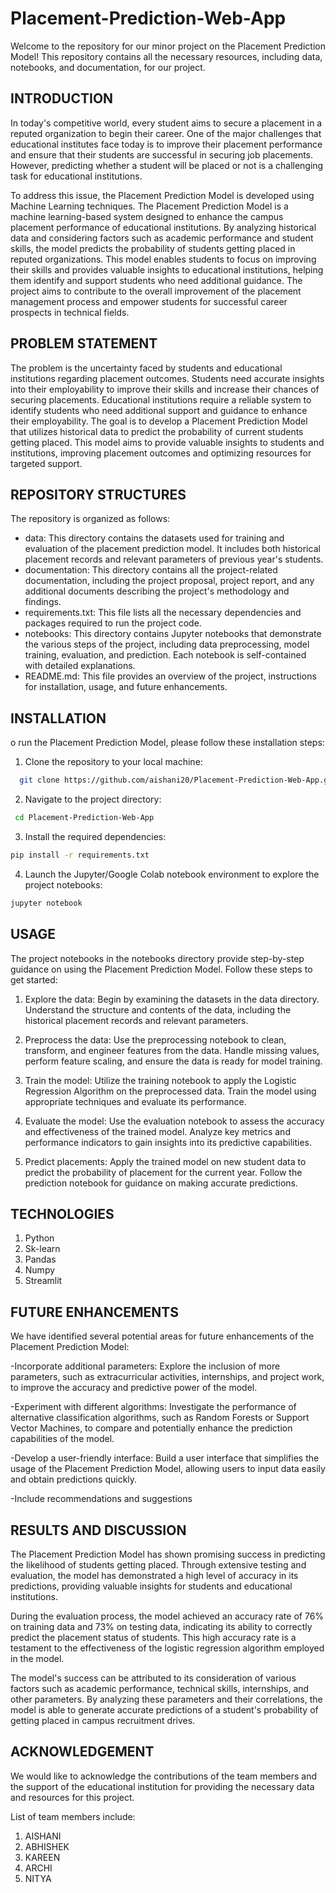 # Placement-Prediction-Web-App


Welcome to the repository for our minor project on the Placement Prediction Model!
This repository contains all the necessary resources, including data, notebooks, and documentation, for our project.


## INTRODUCTION

In today's competitive world, every student aims to secure a placement in a reputed organization to begin their career. One of the major challenges that educational institutes face today is to improve their placement performance and ensure that their students are successful in securing job placements.
However, predicting whether a student will be placed or not is a challenging task for educational institutions.

To address this issue, the Placement Prediction Model is developed using Machine Learning techniques.
The Placement Prediction Model is a machine learning-based system designed to enhance the campus placement performance of educational institutions. By analyzing historical data and considering factors such as academic performance and student skills, the model predicts the probability of students getting placed in reputed organizations. This model enables students to focus on improving their skills and provides valuable insights to educational institutions, helping them identify and support students who need additional guidance. The project aims to contribute to the overall improvement of the placement management process and empower students for successful career prospects in technical fields.


## PROBLEM STATEMENT

The problem is the uncertainty faced by students and educational institutions regarding placement outcomes. Students need accurate insights into their employability to improve their skills and increase their chances of securing placements. Educational institutions require a reliable system to identify students who need additional support and guidance to enhance their employability. The goal is to develop a Placement Prediction Model that utilizes historical data to predict the probability of current students getting placed. This model aims to provide valuable insights to students and institutions, improving placement outcomes and optimizing resources for targeted support.



## REPOSITORY STRUCTURES

The repository is organized as follows:

- data: This directory contains the datasets used for training and evaluation of the placement prediction model. It includes both historical placement records and relevant parameters of previous year's students.
- documentation: This directory contains all the project-related documentation, including the project proposal, project report, and any additional documents describing the project's methodology and findings.
- requirements.txt: This file lists all the necessary dependencies and packages required to run the project code.
- notebooks: This directory contains Jupyter notebooks that demonstrate the various steps of the project, including data preprocessing, model training, evaluation, and prediction. Each notebook is self-contained with detailed explanations.
- README.md: This file provides an overview of the project, instructions for installation, usage, and future enhancements.



## INSTALLATION

o run the Placement Prediction Model, please follow these installation steps:

1. Clone the repository to your local machine:



```bash
  git clone https://github.com/aishani20/Placement-Prediction-Web-App.git

```
2. Navigate to the project directory:

```bash
 cd Placement-Prediction-Web-App

```
3. Install the required dependencies:

```bash
pip install -r requirements.txt

```
4. Launch the Jupyter/Google Colab notebook environment to explore the project notebooks:

```bash
jupyter notebook
```


## USAGE

The project notebooks in the notebooks directory provide step-by-step guidance on using the Placement Prediction Model. Follow these steps to get started:

1. Explore the data: Begin by examining the datasets in the data directory. Understand the structure and contents of the data, including the historical placement records and relevant parameters.

2. Preprocess the data: Use the preprocessing notebook to clean, transform, and engineer features from the data. Handle missing values, perform feature scaling, and ensure the data is ready for model training.

3. Train the model: Utilize the training notebook to apply the Logistic Regression Algorithm on the preprocessed data. Train the model using appropriate techniques and evaluate its performance.

4. Evaluate the model: Use the evaluation notebook to assess the accuracy and effectiveness of the trained model. Analyze key metrics and performance indicators to gain insights into its predictive capabilities.

5. Predict placements: Apply the trained model on new student data to predict the probability of placement for the current year. Follow the prediction notebook for guidance on making accurate predictions.



## TECHNOLOGIES

1. Python
2. Sk-learn
3. Pandas
4. Numpy
5. Streamlit


## FUTURE ENHANCEMENTS

We have identified several potential areas for future enhancements of the Placement Prediction Model:

-Incorporate additional parameters: Explore the inclusion of more parameters, such as extracurricular activities, internships, and project work, to improve the accuracy and predictive power of the model.

-Experiment with different algorithms: Investigate the performance of alternative classification algorithms, such as Random Forests or Support Vector Machines, to compare and potentially enhance the prediction capabilities of the model.

-Develop a user-friendly interface: Build a user interface that simplifies the usage of the Placement Prediction Model, allowing users to input data easily and obtain predictions quickly.

-Include recommendations and suggestions


## RESULTS AND DISCUSSION

The Placement Prediction Model has shown promising success in predicting the likelihood of students getting placed. Through extensive testing and evaluation, the model has demonstrated a high level of accuracy in its predictions, providing valuable insights for students and educational institutions.

During the evaluation process, the model achieved an accuracy rate of 76% on training data and 73% on testing data, indicating its ability to correctly predict the placement status of students. This high accuracy rate is a testament to the effectiveness of the logistic regression algorithm employed in the model.

The model's success can be attributed to its consideration of various factors such as academic performance, technical skills, internships, and other parameters. By analyzing these parameters and their correlations, the model is able to generate accurate predictions of a student's probability of getting placed in campus recruitment drives.


## ACKNOWLEDGEMENT

We would like to acknowledge the contributions of the team members and the support of the educational institution for providing the necessary data and resources for this project.

List of team members include:

1. AISHANI
2. ABHISHEK
3. KAREEN
4. ARCHI
5. NITYA

